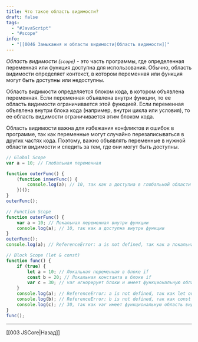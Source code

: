 ```yaml
---
title: Что такое область видимости?
draft: false
tags:
  - "#JavaScript"
  - "#scope"
info:
  - "[[0046 Замыкания и области видимости|Область видимости]]"
---
```

_Область видимости (`scope`)_ - это часть программы, где определенная переменная или функция доступна для использования. Обычно, область видимости определяет контекст, в котором переменная или функция могут быть доступны или недоступны.

Область видимости определяется блоком кода, в котором объявлена переменная. Если переменная объявлена внутри функции, то ее область видимости ограничивается этой функцией. Если переменная объявлена внутри блока кода (например, внутри цикла или условия), то ее область видимости ограничивается этим блоком кода.

Область видимости важна для избежания конфликтов и ошибок в программе, так как переменные могут случайно перезаписываться в других частях кода. Поэтому, важно объявлять переменные в нужной области видимости и следить за тем, где они могут быть доступны.

```js
// Global Scope
var a = 10; // Глобальная переменная

function outerFunc() {
    (function innerFunc() {
        console.log(a); // 10, так как a доступна в глобальной области видимости
    })();
}
outerFunc();

// Function Scope
function outerFunc() {
    var a = 10; // Локальная переменная внутри функции
    console.log(a); // 10, так как a доступна внутри функции
}
outerFunc();
console.log(a); // ReferenceError: a is not defined, так как a локальная и недоступна вне функции

// Block Scope (let & const)
function func() {
    if (true) {
        let a = 10; // Локальная переменная в блоке if
        const b = 20; // Локальная константа в блоке if
        var c = 30; // var игнорирует блоки и имеет функциональную область видимости
    }
    console.log(a); // ReferenceError: a is not defined, так как let ограничивает область видимости блоком
    console.log(b); // ReferenceError: b is not defined, так как const ограничивает область видимости блоком
    console.log(c); // 30, так как var имеет функциональную область видимости
}
func();
```

---

[[003 JSCore|Назад]]